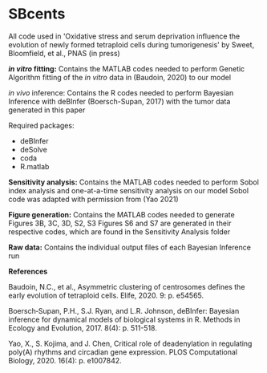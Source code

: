 # SBcents

All code used in 'Oxidative stress and serum deprivation influence the evolution of newly formed tetraploid cells during tumorigenesis' by Sweet, Bloomfield, et al., PNAS (in press)

**_in vitro_ fitting:**
Contains the MATLAB codes needed to perform Genetic Algorithm fitting of the _in vitro_ data in (Baudoin, 2020) to our model

_in vivo_ inference:
Contains the R codes needed to perform Bayesian Inference with deBInfer (Boersch-Supan, 2017) with the tumor data generated in this paper

Required packages:
- deBInfer
- deSolve
- coda
- R.matlab

**Sensitivity analysis:**
Contains the MATLAB codes needed to perform Sobol index analysis and one-at-a-time sensitivity analysis on our model
Sobol code was adapted with permission from (Yao 2021)

**Figure generation:**
Contains the MATLAB codes needed to generate Figures 3B, 3C, 3D, S2, S3
Figures S6 and S7 are generated in their respective codes, which are found in the Sensitivity Analysis folder

**Raw data:**
Contains the individual output files of each Bayesian Inference run

**References**

Baudoin, N.C., et al., Asymmetric clustering of centrosomes defines the early evolution of tetraploid cells. Elife, 2020. 9: p. e54565.

Boersch‐Supan, P.H., S.J. Ryan, and L.R. Johnson, deBInfer: Bayesian inference for dynamical models of biological systems in R. Methods in Ecology and Evolution, 2017. 8(4): p. 511-518.

Yao, X., S. Kojima, and J. Chen, Critical role of deadenylation in regulating poly(A) rhythms and circadian gene expression. PLOS Computational Biology, 2020. 16(4): p. e1007842.
